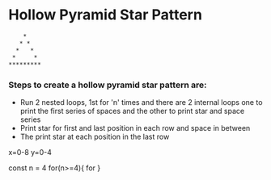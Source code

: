 # Hollow Pyramid Star Pattern

```
    *
   * *
  *   *
 *     *
*********
```

### Steps to create a hollow pyramid star pattern are:

- Run 2 nested loops, 1st for 'n' times and there are 2 internal loops one to print the first series of spaces and the other to print star and space series
- Print star for first and last position in each row and space in between
- The print star at each position in the last row

x=0-8
y=0-4

const n = 4
for(n>=4){
for
}
